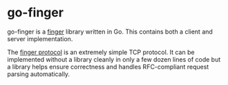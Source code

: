 # go-finger

go-finger is a [finger](https://en.wikipedia.org/wiki/Finger_protocol)
library written in Go. This contains both a client and server implementation.

The [finger protocol](https://tools.ietf.org/html/rfc1288) is an extremely
simple TCP protocol. It can be implemented without a library cleanly in only
a few dozen lines of code but a library helps ensure correctness and handles
RFC-compliant request parsing automatically.


